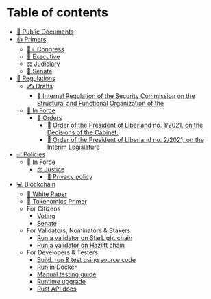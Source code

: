 # Table of contents

* [📖 Public Documents](README.md)
* [👍 Primers](primers/README.md)
  * [🙋♀ Congress](primers/congress.md)
  * [💂 Executive](primers/executive.md)
  * [⚖ Judiciary](primers/judiciary.md)
  * [🤴 Senate](primers/senate.md)
* [🚦 Regulations](regulations/README.md)
  * [✍ Drafts](regulations/drafts/README.md)
    * [👮 Internal Regulation of the Security Commission on the Structural and Functional Organization of the](regulations/drafts/police-regulation.md)
  * [👩 In Force](regulations/in-force/README.md)
    * [🏰 Orders](regulations/in-force/orders/README.md)
      * [👨 Order of the President of Liberland no. 1/2021, on the Decisions of the Cabinet.](<regulations/in force/orders/order-on-publication.md>)
      * [👩 Order of the President of Liberland no. 2/2021, on the Interim Legislature](<regulations/in force/orders/order-on-interim-laws.md>)
* [✅ Policies](policies/README.md)
  * [🧑 In Force](policies/in-force/README.md)
    * [⚖ Justice](policies/in-force/justice/README.md)
      * [🔏 Privacy policy](<policies/in force/justice/privacy-policy.md>)
* [💻 Blockchain](blockchain/README.md)
  * [💫 White Paper](blockchain/white-paper.md)
  * [👨 Tokenomics Primer](blockchain/tokenomics-primer.md)
  * For Citizens
    * [Voting](blockchain/citizens/voting.md)
    * [Senate](blockchain/citizens/senate.md)
  * For Validators, Nominators & Stakers
    * [Run a validator on StarLight chain](blockchain/staking/run_a_validator_on_starlight.md)
    * [Run a validator on Hazlitt chain](blockchain/staking/run_a_validator_on_hazlitt.md)
  * For Developers & Testers
    * [Build, run & test using source code ](blockchain/dev/dev.md)
    * [Run in Docker](blockchain/dev/docker.md)
    * [Manual testing guide](blockchain/dev/testing_guide.md)
    * [Runtime upgrade](blockchain/dev/runtime_upgrade.md)
    * [Rust API docs](blockchain/dev/rust.md)